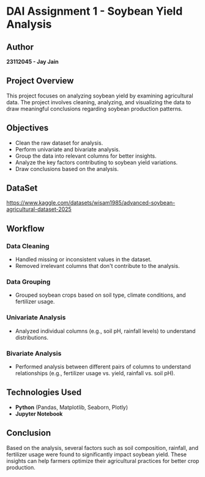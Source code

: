 # DAI Assignment 1 - Soybean Yield Analysis

## Author
**23112045 - Jay Jain**

## Project Overview
This project focuses on analyzing soybean yield by examining agricultural data. The project involves cleaning, analyzing, and visualizing the data to draw meaningful conclusions regarding soybean production patterns.

## Objectives
- Clean the raw dataset for analysis.
- Perform univariate and bivariate analysis.
- Group the data into relevant columns for better insights.
- Analyze the key factors contributing to soybean yield variations.
- Draw conclusions based on the analysis.
## DataSet
https://www.kaggle.com/datasets/wisam1985/advanced-soybean-agricultural-dataset-2025
## Workflow

### Data Cleaning
- Handled missing or inconsistent values in the dataset.
- Removed irrelevant columns that don't contribute to the analysis.

### Data Grouping
- Grouped soybean crops based on soil type, climate conditions, and fertilizer usage.

### Univariate Analysis
- Analyzed individual columns (e.g., soil pH, rainfall levels) to understand distributions.

### Bivariate Analysis
- Performed analysis between different pairs of columns to understand relationships (e.g., fertilizer usage vs. yield, rainfall vs. soil pH).

## Technologies Used
- **Python** (Pandas, Matplotlib, Seaborn, Plotly)
- **Jupyter Notebook**

## Conclusion
Based on the analysis, several factors such as soil composition, rainfall, and fertilizer usage were found to significantly impact soybean yield. These insights can help farmers optimize their agricultural practices for better crop production.

